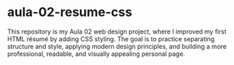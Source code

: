 # aula-02-resume-css
This repository is my Aula 02 web design project, where I improved my first HTML résumé by adding CSS styling. The goal is to practice separating structure and style, applying modern design principles, and building a more professional, readable, and visually appealing personal page.
